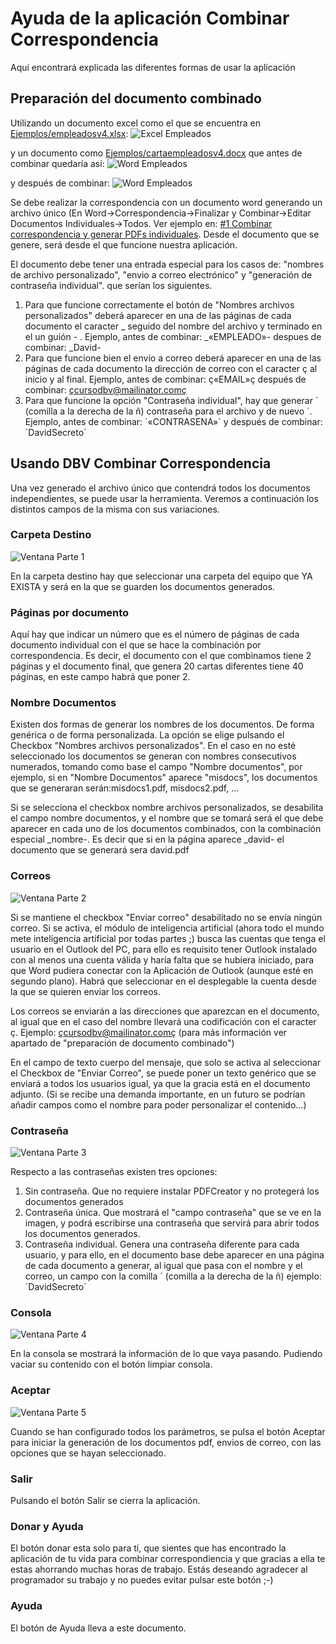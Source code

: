 # Ayuda de la aplicación Combinar Correspondencia
Aquí encontrará explicada las diferentes formas de usar la aplicación

## Preparación del documento combinado
 Utilizando un documento excel como el que se encuentra en [Ejemplos/empleadosv4.xlsx](Ejemplos/empleadosv4.xlsx):
 ![Excel Empleados](Imagenes/excel1.jpg)
 
 y un documento como [Ejemplos/cartaempleadosv4.docx](Ejemplos/cartaempleadosv4.docx) que antes de combinar quedaría así:
  ![Word Empleados](Imagenes/word1.jpg)
  
  y después de combinar:
   ![Word Empleados](Imagenes/word2.jpg)
 
 
 Se debe realizar la correspondencia con un documento word generando un archivo único (En Word->Correspondencia->Finalizar y Combinar->Editar Documentos Individuales->Todos. Ver ejemplo en: [#1 Combinar correspondencia y generar PDFs individuales](https://youtu.be/PJYR6Cc9ovU). Desde el documento que se genere, será desde el que funcione nuestra aplicación.
 
 El documento debe tener una entrada especial para los casos de: "nombres de archivo personalizado", "envio a correo electrónico" y "generación de contraseña individual". que serían los siguientes.
 1. Para que funcione correctamente el botón de "Nombres archivos personalizados"  deberá aparecer en una de las páginas de cada documento el caracter _ seguido del nombre del archivo y terminado en el un guión - . Ejemplo, antes de combinar: _«EMPLEADO»- despues de combinar: _David-
 2. Para que funcione bien el envío a correo deberá aparecer en una de las páginas de cada documento la dirección de correo con el caracter ç al inicio y al final. Ejemplo, antes de combinar: ç«EMAIL»ç después de combinar: çcursodbv@mailinator.comç
 3. Para que funcione la opción "Contraseña individual", hay que generar ´ (comilla a la derecha de la ñ)  contraseña para el archivo y de nuevo ´. Ejemplo, antes de combinar: ´«CONTRASENA»´  y después de combinar: ´DavidSecreto´
## Usando DBV Combinar Correspondencia
Una vez generado el archivo único que contendrá todos los documentos independientes, se puede usar la herramienta. Veremos a continuación los distintos campos de la misma con sus variaciones.
### Carpeta Destino
![Ventana Parte 1](Imagenes/ventanaparte1.jpg)

En la carpeta destino hay que seleccionar una carpeta del equipo que YA EXISTA y será en la que se guarden los documentos generados. 
### Páginas por documento
Aquí hay que indicar un número que es el número de páginas de cada documento individual con el que se hace la combinación por correspondencia. Es decir, el documento con el que combinamos tiene 2 páginas y el documento final, que genera 20 cartas diferentes tiene 40 páginas, en este campo habrá que poner 2. 
### Nombre Documentos
Existen dos formas de generar los nombres de los documentos. De forma genérica o de forma personalizada. La opción se elige pulsando el Checkbox "Nombres archivos personalizados". En el caso en no esté seleccionado los documentos se generan con nombres consecutivos numerados, tomando como base el campo "Nombre documentos", por ejemplo, si en "Nombre Documentos" aparece "misdocs", los documentos que se generaran serán:misdocs1.pdf, misdocs2.pdf, ...

Si se selecciona el checkbox nombre archivos personalizados, se desabilita el campo nombre documentos, y el nombre que se tomará será el que debe aparecer en cada uno de los documentos combinados, con la combinación especial _nombre-. Es decir que si en la página aparece _david-  el documento que se generará sera david.pdf  
### Correos
![Ventana Parte 2](Imagenes/ventanaparte2.jpg)

Si se mantiene el checkbox "Enviar correo" desabilitado no se envía ningún correo. 
Si se activa, el módulo de inteligencia artificial (ahora todo el mundo mete inteligencia artificial por todas partes ;) busca las cuentas que tenga el usuario en el Outlook del PC, para ello es requisito tener Outlook instalado con al menos una cuenta válida y haría falta que se hubiera iniciado, para que Word pudiera conectar con la Aplicación de Outlook (aunque esté en segundo plano).  Habrá que seleccionar en el desplegable la cuenta desde la que se quieren enviar los correos.

Los correos se enviarán a las direcciones que aparezcan en el documento, al igual que en el caso del nombre llevará una codificación con el caracter ç. Ejemplo:  çcursodbv@mailinator.comç (para más información ver apartado de "preparación de documento combinado")

En el campo de texto cuerpo del mensaje, que solo se activa al seleccionar el Checkbox de "Enviar Correo", se puede poner un texto genérico que se enviará a todos los usuarios igual, ya que la gracia está en el documento adjunto. (Si se recibe una demanda importante, en un futuro se podrían añadir campos como el nombre para poder personalizar el contenido...)

### Contraseña
![Ventana Parte 3](Imagenes/ventanaparte3.jpg)

Respecto a las contraseñas existen tres opciones:
1. Sin contraseña. Que no requiere instalar PDFCreator y no protegerá los documentos generados
2. Contraseña única. Que mostrará el "campo contraseña" que se ve en la imagen, y podrá escribirse una contraseña que servirá para abrir todos los documentos generados.
3. Contraseña individual. Genera una contraseña diferente para cada usuario, y para ello, en el documento base debe aparecer en una página de cada documento a generar, al igual que pasa con el nombre y el correo, un campo con la comilla ´ (comilla a la derecha de la ñ)  ejemplo: ´DavidSecreto´

### Consola
![Ventana Parte 4](Imagenes/ventanaparte4.jpg)

En la consola se mostrará la información de lo que vaya pasando. Pudiendo vaciar su contenido con el botón limpiar consola. 
### Aceptar
![Ventana Parte 5](Imagenes/ventanaparte5.jpg)

Cuando se han configurado todos los parámetros, se pulsa el botón Aceptar para iniciar la generación de los documentos pdf, envios de correo, con las opciones que se hayan seleccionado. 
### Salir
Pulsando el botón Salir se cierra la aplicación.
### Donar y Ayuda
El botón donar esta solo para tí, que sientes que has encontrado la aplicación de tu vida para combinar correspondiencia y que gracias a ella te estas ahorrando muchas horas de trabajo. Estás deseando agradecer al programador su trabajo y no puedes evitar pulsar este botón ;-)
### Ayuda
El botón de Ayuda lleva a este documento. 
